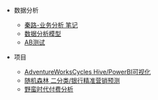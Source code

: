 
* 数据分析
  * [秦路-业务分析 笔记](analysis/docs/qinlu.md)
  * [数据分析模型](analysis/docs/data_analystic.md)
  * [AB测试](analysis/docs/ab_test.md)

* 项目
  * [AdventureWorksCycles Hive/PowerBI可视化](analysis/docs/adventure-works-cycle.md)
  * [随机森林 二分类/银行精准营销预测](analysis/docs/rf_bank.md)
  * [野蛮时代付费分析](analysis/docs/tap4fun.md)
